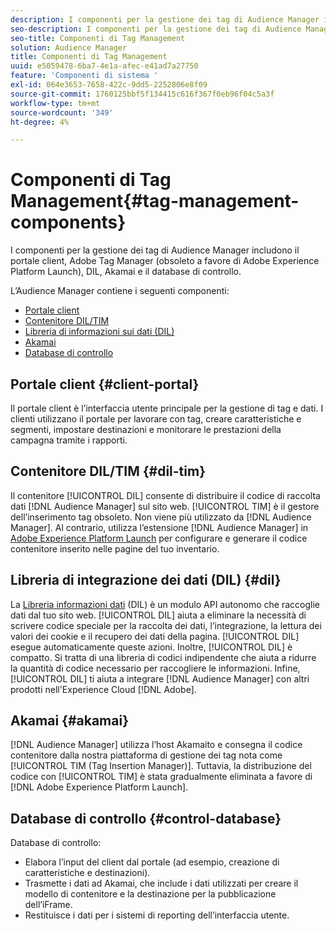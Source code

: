 ```yaml
---
description: I componenti per la gestione dei tag di Audience Manager includono il portale client, Adobe Tag Manager (obsoleto a favore di Adobe Experience Platform Launch), DIL, Akamai e il database di controllo.
seo-description: I componenti per la gestione dei tag di Audience Manager includono il portale client, Adobe Tag Manager (obsoleto a favore di Adobe Experience Platform Launch), DIL, Akamai e il database di controllo.
seo-title: Componenti di Tag Management
solution: Audience Manager
title: Componenti di Tag Management
uuid: e5059478-6ba7-4e1a-afec-e41ad7a27750
feature: 'Componenti di sistema '
exl-id: 064e3653-7658-422c-9dd5-2252806e8f09
source-git-commit: 1760125bbf5f134415c616f367f0eb96f04c5a3f
workflow-type: tm+mt
source-wordcount: '349'
ht-degree: 4%

---
```


# Componenti di Tag Management{#tag-management-components}

I componenti per la gestione dei tag di Audience Manager includono il portale client, Adobe Tag Manager (obsoleto a favore di Adobe Experience Platform Launch), DIL, Akamai e il database di controllo.

<!-- 

c_comptag.xml

 -->

L’Audience Manager contiene i seguenti componenti:

* [Portale client](../../reference/system-components/components-tag-management.md#client-portal)
* [Contenitore DIL/TIM](../../reference/system-components/components-tag-management.md#dil-tim)
* [Libreria di informazioni sui dati (DIL)](../../reference/system-components/components-tag-management.md#dil)
* [Akamai](../../reference/system-components/components-tag-management.md#akamai)
* [Database di controllo](../../reference/system-components/components-tag-management.md#control-database)

## Portale client {#client-portal}

Il portale client è l’interfaccia utente principale per la gestione di tag e dati. I clienti utilizzano il portale per lavorare con tag, creare caratteristiche e segmenti, impostare destinazioni e monitorare le prestazioni della campagna tramite i rapporti.

## Contenitore DIL/TIM {#dil-tim}

Il contenitore [!UICONTROL DIL] consente di distribuire il codice di raccolta dati [!DNL Audience Manager] sul sito web. [!UICONTROL TIM] è il gestore dell’inserimento tag obsoleto. Non viene più utilizzato da [!DNL Audience Manager]. Al contrario, utilizza l’estensione [!DNL Audience Manager] in [Adobe Experience Platform Launch](https://experienceleague.adobe.com/docs/launch/using/extensions-ref/adobe-extension/audience-manager/overview.html) per configurare e generare il codice contenitore inserito nelle pagine del tuo inventario.

## Libreria di integrazione dei dati (DIL) {#dil}

La [Libreria informazioni dati](../../dil/dil-overview.md) (DIL) è un modulo API autonomo che raccoglie dati dal tuo sito web. [!UICONTROL DIL] aiuta a eliminare la necessità di scrivere codice speciale per la raccolta dei dati, l’integrazione, la lettura dei valori dei cookie e il recupero dei dati della pagina. [!UICONTROL DIL] esegue automaticamente queste azioni. Inoltre, [!UICONTROL DIL] è compatto. Si tratta di una libreria di codici indipendente che aiuta a ridurre la quantità di codice necessario per raccogliere le informazioni. Infine, [!UICONTROL DIL] ti aiuta a integrare [!DNL Audience Manager] con altri prodotti nell&#39;Experience Cloud [!DNL Adobe].

## Akamai {#akamai}

[!DNL Audience Manager] utilizza l’host  [](https://www.akamai.com/us/en/about/) Akamaito e consegna il codice contenitore dalla nostra piattaforma di gestione dei tag nota come  [!UICONTROL TIM (Tag Insertion Manager)]. Tuttavia, la distribuzione del codice con [!UICONTROL TIM] è stata gradualmente eliminata a favore di [!DNL Adobe Experience Platform Launch].

## Database di controllo {#control-database}

Database di controllo:

* Elabora l’input del client dal portale (ad esempio, creazione di caratteristiche e destinazioni).
* Trasmette i dati ad Akamai, che include i dati utilizzati per creare il modello di contenitore e la destinazione per la pubblicazione dell’iFrame.
* Restituisce i dati per i sistemi di reporting dell’interfaccia utente.
